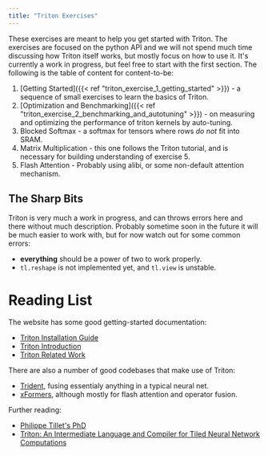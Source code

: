 ```yaml
---
title: "Triton Exercises"
---
```


These exercises are meant to help you get started with Triton.
The exercises are focused on the python API and we will not spend much time discussing how Triton itself works, but mostly focus on how to use it.
It's currently a work in progress, but feel free to start with the first section. The following is the table of content for content-to-be:

1. [Getting Started]({{< ref "triton_exercise_1_getting_started" >}}) - a sequence of small exercises to learn the basics of Triton.
2. [Optimization and Benchmarking]({{< ref "triton_exercise_2_benchmarking_and_autotuning" >}}) - on measuring and optimizing the performance of triton kernels by auto-tuning.
3. Blocked Softmax - a softmax for tensors where rows *do not* fit into SRAM.
4. Matrix Multiplication - this one follows the Triton tutorial, and is necessary for building understanding of exercise 5.
5. Flash Attention - Probably using alibi, or some non-default attention mechanism.

## The Sharp Bits
Triton is very much a work in progress, and can throws errors here and there without much description. Probably sometime soon in the future it will be much easier to work with, but for now watch out for some common errors:
- **everything** should be a power of two to work properly.
- `tl.reshape` is not implemented yet, and `tl.view` is unstable.

# Reading List
The website has some good getting-started documentation:
- [Triton Installation Guide](https://triton-lang.org/main/getting-started/installation.html)
- [Triton Introduction](https://triton-lang.org/main/programming-guide/chapter-1/introduction.html)
- [Triton Related Work](https://triton-lang.org/main/programming-guide/chapter-2/related-work.html)

There are also a number of good codebases that make use of Triton:
- [Trident](https://github.com/kakaobrain/trident), fusing essentialy anything in a typical neural net.
- [xFormers](https://github.com/facebookresearch/xformers), although mostly for flash attention and operator fusion.

Further reading:
- [Philippe Tillet's PhD](https://dash.harvard.edu/handle/1/37368966)
- [Triton: An Intermediate Language and Compiler for Tiled Neural Network Computations](https://www.eecs.harvard.edu/~htk/publication/2019-mapl-tillet-kung-cox.pdf)


